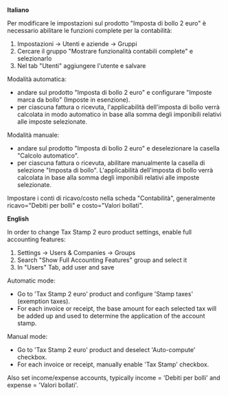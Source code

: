 **Italiano**

Per modificare le impostazioni sul prodotto "Imposta di bollo 2 euro" è necessario
abilitare le funzioni complete per la contabilità:

1.  Impostazioni -\> Utenti e aziende -\> Gruppi
2.  Cercare il gruppo "Mostrare funzionalità contabili complete" e selezionarlo
3.  Nel tab "Utenti" aggiungere l'utente e salvare

Modalità automatica:

- andare sul prodotto "Imposta di bollo 2 euro" e configurare "Imposte marca da bollo"
  (Imposte in esenzione).
- per ciascuna fattura o ricevuta, l'applicabilità dell'imposta di bollo verrà calcolata
  in modo automatico in base alla somma degli imponibili relativi alle imposte
  selezionate.

Modalità manuale:

- andare sul prodotto "Imposta di bollo 2 euro" e deselezionare la casella "Calcolo
  automatico".
- per ciascuna fattura o ricevuta, abilitare manualmente la casella di selezione
  "Imposta di bollo". L'applicabilità dell'imposta di bollo verrà calcolata in base alla
  somma degli imponibili relativi alle imposte selezionate.

Impostare i conti di ricavo/costo nella scheda "Contabilità", generalmente
ricavo="Debiti per bolli" e costo="Valori bollati".

**English**

In order to change Tax Stamp 2 euro product settings, enable full accounting features:

1.  Settings -\> Users & Companies -\> Groups
2.  Search "Show Full Accounting Features" group and select it
3.  In "Users" Tab, add user and save

Automatic mode:

- Go to 'Tax Stamp 2 euro' product and configure 'Stamp taxes' (exemption taxes).
- For each invoice or receipt, the base amount for each selected tax will be added up
  and used to determine the application of the account stamp.

Manual mode:

- Go to 'Tax Stamp 2 euro' product and deselect 'Auto-compute' checkbox.
- For each invoice or receipt, manually enable 'Tax Stamp' checkbox.

Also set income/expense accounts, typically income = 'Debiti per bolli' and expense =
'Valori bollati'.

